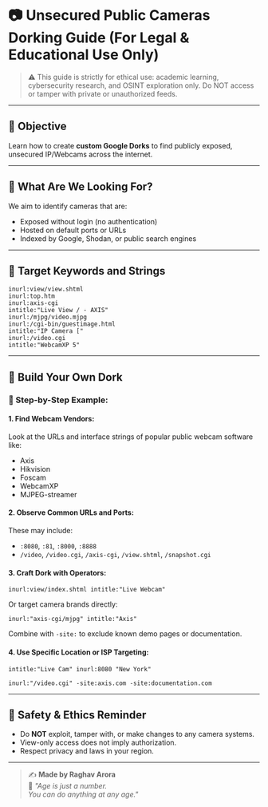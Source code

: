 # 📷 Unsecured Public Cameras Dorking Guide (For Legal & Educational Use Only)

> ⚠️ This guide is strictly for ethical use: academic learning, cybersecurity research, and OSINT exploration only. Do NOT access or tamper with private or unauthorized feeds.

---

## 🎯 Objective

Learn how to create **custom Google Dorks** to find publicly exposed, unsecured IP/Webcams across the internet.

---

## 🧠 What Are We Looking For?

We aim to identify cameras that are:

* Exposed without login (no authentication)
* Hosted on default ports or URLs
* Indexed by Google, Shodan, or public search engines

---

## 🔑 Target Keywords and Strings

```
inurl:view/view.shtml
inurl:top.htm
inurl:axis-cgi
intitle:"Live View / - AXIS"
inurl:/mjpg/video.mjpg
inurl:/cgi-bin/guestimage.html
intitle:"IP Camera ["
inurl:/video.cgi
intitle:"WebcamXP 5"
```

---

## 🧱 Build Your Own Dork

### 🔹 Step-by-Step Example:

#### 1. Find Webcam Vendors:

Look at the URLs and interface strings of popular public webcam software like:

* Axis
* Hikvision
* Foscam
* WebcamXP
* MJPEG-streamer

#### 2. Observe Common URLs and Ports:

These may include:

* `:8080`, `:81`, `:8000`, `:8888`
* `/video`, `/video.cgi`, `/axis-cgi`, `/view.shtml`, `/snapshot.cgi`

#### 3. Craft Dork with Operators:

```text
inurl:view/index.shtml intitle:"Live Webcam"
```

Or target camera brands directly:

```text
inurl:"axis-cgi/mjpg" intitle:"Axis"
```

Combine with `-site:` to exclude known demo pages or documentation.

#### 4. Use Specific Location or ISP Targeting:

```text
intitle:"Live Cam" inurl:8080 "New York"
```

```text
inurl:"/video.cgi" -site:axis.com -site:documentation.com
```

---

## 📌 Safety & Ethics Reminder

* Do **NOT** exploit, tamper with, or make changes to any camera systems.
* View-only access does not imply authorization.
* Respect privacy and laws in your region.

---
> ✍️ **Made by Raghav Arora**  
> 💬 *"Age is just a number.*  
> *You can do anything at any age."*
